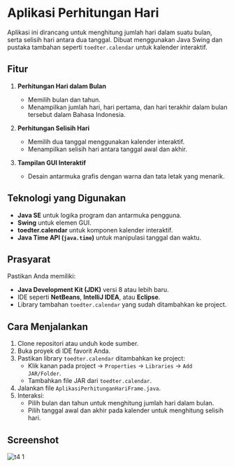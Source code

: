 # Aplikasi Perhitungan Hari

Aplikasi ini dirancang untuk menghitung jumlah hari dalam suatu bulan, serta selisih hari antara dua tanggal. Dibuat menggunakan Java Swing dan pustaka tambahan seperti `toedter.calendar` untuk kalender interaktif.

## Fitur
1. **Perhitungan Hari dalam Bulan**
   - Memilih bulan dan tahun.
   - Menampilkan jumlah hari, hari pertama, dan hari terakhir dalam bulan tersebut dalam Bahasa Indonesia.

2. **Perhitungan Selisih Hari**
   - Memilih dua tanggal menggunakan kalender interaktif.
   - Menampilkan selisih hari antara tanggal awal dan akhir.

3. **Tampilan GUI Interaktif**
   - Desain antarmuka grafis dengan warna dan tata letak yang menarik.

## Teknologi yang Digunakan
- **Java SE** untuk logika program dan antarmuka pengguna.
- **Swing** untuk elemen GUI.
- **toedter.calendar** untuk komponen kalender interaktif.
- **Java Time API (`java.time`)** untuk manipulasi tanggal dan waktu.

## Prasyarat
Pastikan Anda memiliki:
- **Java Development Kit (JDK)** versi 8 atau lebih baru.
- IDE seperti **NetBeans**, **IntelliJ IDEA**, atau **Eclipse**.
- Library tambahan `toedter.calendar` yang sudah ditambahkan ke project.

## Cara Menjalankan
1. Clone repositori atau unduh kode sumber.
2. Buka proyek di IDE favorit Anda.
3. Pastikan library `toedter.calendar` ditambahkan ke project:
   - Klik kanan pada project → `Properties` → `Libraries` → `Add JAR/Folder`.
   - Tambahkan file JAR dari `toedter.calendar`.
4. Jalankan file `AplikasiPerhitunganHariFrame.java`.
5. Interaksi:
   - Pilih bulan dan tahun untuk menghitung jumlah hari dalam bulan.
   - Pilih tanggal awal dan akhir pada kalender untuk menghitung selisih hari.
     
## Screenshot
![t4 1](https://github.com/user-attachments/assets/ec1ef368-db33-4be3-a089-7eed522e2dbe)
